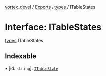 [vortex_devel](../README.md) / [Exports](../modules.md) / [types](../modules/types.md) / ITableStates

# Interface: ITableStates

[types](../modules/types.md).ITableStates

## Indexable

▪ [id: `string`]: [`ITableState`](types.ITableState.md)
